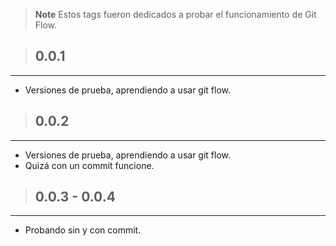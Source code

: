 > **Note**
> Estos tags fueron dedicados a probar el funcionamiento de Git Flow. 

> ## 0.0.1
---
- Versiones de prueba, aprendiendo a usar git flow.

> ## 0.0.2
---
- Versiones de prueba, aprendiendo a usar git flow.
- Quizá con un commit funcione.

> ## 0.0.3 - 0.0.4
---
- Probando sin y con commit.
